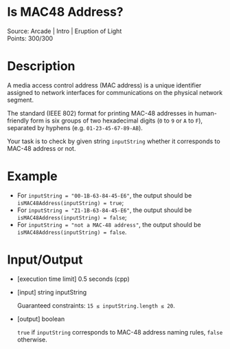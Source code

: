 # Is MAC48 Address?
Source: Arcade | Intro | Eruption of Light <br>
Points: 300/300

# Description

A media access control address (MAC address) is a unique identifier assigned to network interfaces for communications on the physical network segment.

The standard (IEEE 802) format for printing MAC-48 addresses in human-friendly form is six groups of two hexadecimal digits (`0` to `9` or `A` to `F`), separated by hyphens (e.g. `01-23-45-67-89-AB`).

Your task is to check by given string `inputString` whether it corresponds to MAC-48 address or not.

# Example

* For `inputString = "00-1B-63-84-45-E6"`, the output should be
  `isMAC48Address(inputString) = true`;
* For `inputString = "Z1-1B-63-84-45-E6"`, the output should be
  `isMAC48Address(inputString) = false`;
* For `inputString = "not a MAC-48 address"`, the output should be
  `isMAC48Address(inputString) = false`.

# Input/Output

* [execution time limit] 0.5 seconds (cpp)

* [input] string inputString

  Guaranteed constraints:
  `15 ≤ inputString.length ≤ 20`.

* [output] boolean

  `true` if `inputString` corresponds to MAC-48 address naming rules, `false` otherwise.

